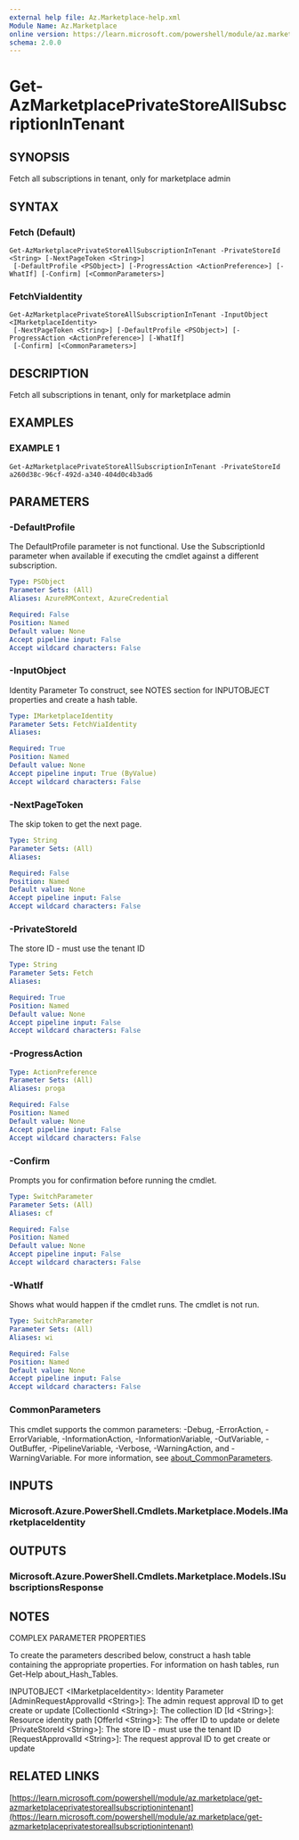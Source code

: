 ```yaml
---
external help file: Az.Marketplace-help.xml
Module Name: Az.Marketplace
online version: https://learn.microsoft.com/powershell/module/az.marketplace/get-azmarketplaceprivatestoreallsubscriptionintenant
schema: 2.0.0
---
```


# Get-AzMarketplacePrivateStoreAllSubscriptionInTenant

## SYNOPSIS
Fetch all subscriptions in tenant, only for marketplace admin

## SYNTAX

### Fetch (Default)
```
Get-AzMarketplacePrivateStoreAllSubscriptionInTenant -PrivateStoreId <String> [-NextPageToken <String>]
 [-DefaultProfile <PSObject>] [-ProgressAction <ActionPreference>] [-WhatIf] [-Confirm] [<CommonParameters>]
```

### FetchViaIdentity
```
Get-AzMarketplacePrivateStoreAllSubscriptionInTenant -InputObject <IMarketplaceIdentity>
 [-NextPageToken <String>] [-DefaultProfile <PSObject>] [-ProgressAction <ActionPreference>] [-WhatIf]
 [-Confirm] [<CommonParameters>]
```

## DESCRIPTION
Fetch all subscriptions in tenant, only for marketplace admin

## EXAMPLES

### EXAMPLE 1
```
Get-AzMarketplacePrivateStoreAllSubscriptionInTenant -PrivateStoreId a260d38c-96cf-492d-a340-404d0c4b3ad6
```

## PARAMETERS

### -DefaultProfile
The DefaultProfile parameter is not functional.
Use the SubscriptionId parameter when available if executing the cmdlet against a different subscription.

```yaml
Type: PSObject
Parameter Sets: (All)
Aliases: AzureRMContext, AzureCredential

Required: False
Position: Named
Default value: None
Accept pipeline input: False
Accept wildcard characters: False
```

### -InputObject
Identity Parameter
To construct, see NOTES section for INPUTOBJECT properties and create a hash table.

```yaml
Type: IMarketplaceIdentity
Parameter Sets: FetchViaIdentity
Aliases:

Required: True
Position: Named
Default value: None
Accept pipeline input: True (ByValue)
Accept wildcard characters: False
```

### -NextPageToken
The skip token to get the next page.

```yaml
Type: String
Parameter Sets: (All)
Aliases:

Required: False
Position: Named
Default value: None
Accept pipeline input: False
Accept wildcard characters: False
```

### -PrivateStoreId
The store ID - must use the tenant ID

```yaml
Type: String
Parameter Sets: Fetch
Aliases:

Required: True
Position: Named
Default value: None
Accept pipeline input: False
Accept wildcard characters: False
```

### -ProgressAction

```yaml
Type: ActionPreference
Parameter Sets: (All)
Aliases: proga

Required: False
Position: Named
Default value: None
Accept pipeline input: False
Accept wildcard characters: False
```

### -Confirm
Prompts you for confirmation before running the cmdlet.

```yaml
Type: SwitchParameter
Parameter Sets: (All)
Aliases: cf

Required: False
Position: Named
Default value: None
Accept pipeline input: False
Accept wildcard characters: False
```

### -WhatIf
Shows what would happen if the cmdlet runs.
The cmdlet is not run.

```yaml
Type: SwitchParameter
Parameter Sets: (All)
Aliases: wi

Required: False
Position: Named
Default value: None
Accept pipeline input: False
Accept wildcard characters: False
```

### CommonParameters
This cmdlet supports the common parameters: -Debug, -ErrorAction, -ErrorVariable, -InformationAction, -InformationVariable, -OutVariable, -OutBuffer, -PipelineVariable, -Verbose, -WarningAction, and -WarningVariable. For more information, see [about_CommonParameters](http://go.microsoft.com/fwlink/?LinkID=113216).

## INPUTS

### Microsoft.Azure.PowerShell.Cmdlets.Marketplace.Models.IMarketplaceIdentity
## OUTPUTS

### Microsoft.Azure.PowerShell.Cmdlets.Marketplace.Models.ISubscriptionsResponse
## NOTES
COMPLEX PARAMETER PROPERTIES

To create the parameters described below, construct a hash table containing the appropriate properties.
For information on hash tables, run Get-Help about_Hash_Tables.

INPUTOBJECT \<IMarketplaceIdentity\>: Identity Parameter
  \[AdminRequestApprovalId \<String\>\]: The admin request approval ID to get create or update
  \[CollectionId \<String\>\]: The collection ID
  \[Id \<String\>\]: Resource identity path
  \[OfferId \<String\>\]: The offer ID to update or delete
  \[PrivateStoreId \<String\>\]: The store ID - must use the tenant ID
  \[RequestApprovalId \<String\>\]: The request approval ID to get create or update

## RELATED LINKS

[https://learn.microsoft.com/powershell/module/az.marketplace/get-azmarketplaceprivatestoreallsubscriptionintenant](https://learn.microsoft.com/powershell/module/az.marketplace/get-azmarketplaceprivatestoreallsubscriptionintenant)

